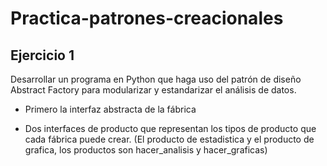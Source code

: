 # Practica-patrones-creacionales

## Ejercicio 1

Desarrollar un programa en Python que haga uso del patrón de diseño Abstract Factory para modularizar y estandarizar el análisis de datos.

 - Primero la interfaz abstracta de la fábrica

 - Dos interfaces de producto que representan los tipos de producto que cada fábrica puede crear. (El producto de estadistica y el producto de grafica, los productos son hacer_analisis y hacer_graficas)